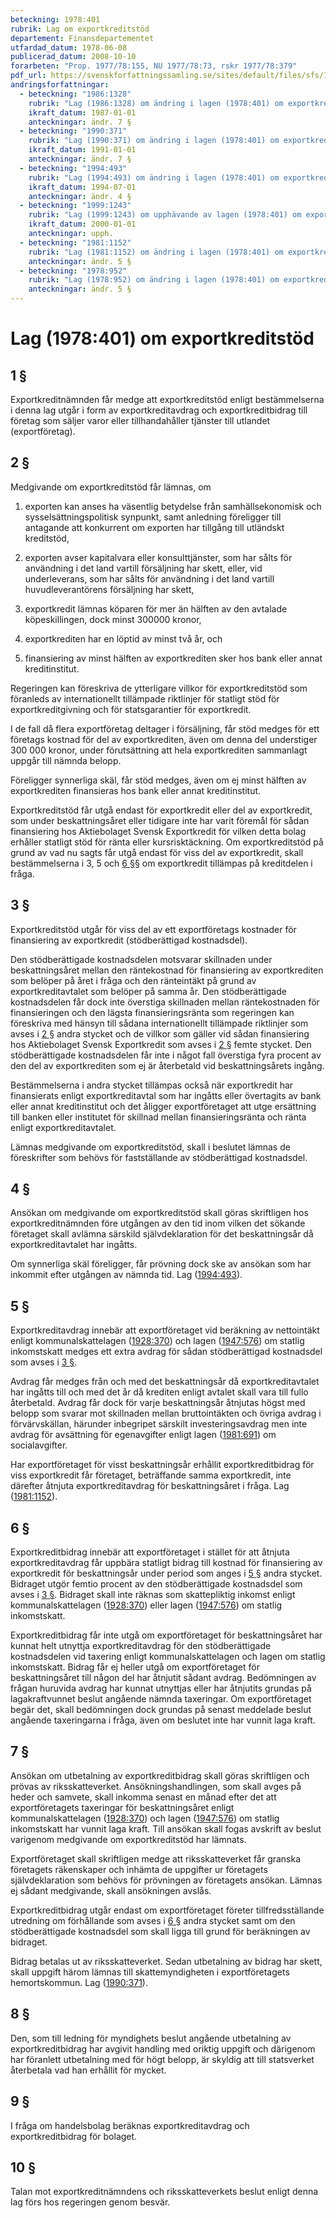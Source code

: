 ```yaml
---
beteckning: 1978:401
rubrik: Lag om exportkreditstöd
departement: Finansdepartementet
utfardad_datum: 1978-06-08
publicerad_datum: 2008-10-10
forarbeten: "Prop. 1977/78:155, NU 1977/78:73, rskr 1977/78:379"
pdf_url: https://svenskforfattningssamling.se/sites/default/files/sfs/1978-06/SFS1978-401.pdf
andringsforfattningar:
  - beteckning: "1986:1328"
    rubrik: "Lag (1986:1328) om ändring i lagen (1978:401) om exportkreditstöd"
    ikraft_datum: 1987-01-01
    anteckningar: ändr. 7 §
  - beteckning: "1990:371"
    rubrik: "Lag (1990:371) om ändring i lagen (1978:401) om exportkreditstöd"
    ikraft_datum: 1991-01-01
    anteckningar: ändr. 7 §
  - beteckning: "1994:493"
    rubrik: "Lag (1994:493) om ändring i lagen (1978:401) om exportkreditstöd"
    ikraft_datum: 1994-07-01
    anteckningar: ändr. 4 §
  - beteckning: "1999:1243"
    rubrik: "Lag (1999:1243) om upphävande av lagen (1978:401) om exportkreditstöd"
    ikraft_datum: 2000-01-01
    anteckningar: upph.
  - beteckning: "1981:1152"
    rubrik: "Lag (1981:1152) om ändring i lagen (1978:401) om exportkreditstöd"
    anteckningar: ändr. 5 §
  - beteckning: "1978:952"
    rubrik: "Lag (1978:952) om ändring i lagen (1978:401) om exportkreditstöd"
    anteckningar: ändr. 5 §
---
```


# Lag (1978:401) om exportkreditstöd

## 1 §

Exportkreditnämnden får medge att exportkreditstöd enligt bestämmelserna i denna lag utgår i form av exportkreditavdrag och exportkreditbidrag till företag som säljer varor eller tillhandahåller tjänster till utlandet (exportföretag).

## 2 §

Medgivande om exportkreditstöd får lämnas, om

1. exporten kan anses ha väsentlig betydelse från samhällsekonomisk och sysselsättningspolitisk synpunkt, samt anledning föreligger till antagande att konkurrent om exporten har tillgång till utländskt kreditstöd,

2. exporten avser kapitalvara eller konsulttjänster, som har sålts för användning i det land vartill försäljning har skett, eller, vid underleverans, som har sålts för användning i det land vartill huvudleverantörens försäljning har skett,

3. exportkredit lämnas köparen för mer än hälften av den avtalade köpeskillingen, dock minst 300000 kronor,

4. exportkrediten har en löptid av minst två år, och

5. finansiering av minst hälften av exportkrediten sker hos bank eller annat kreditinstitut.

Regeringen kan föreskriva de ytterligare villkor för exportkreditstöd som föranleds av internationellt tillämpade riktlinjer för statligt stöd för exportkreditgivning och för statsgarantier för exportkredit.

I de fall då flera exportföretag deltager i försäljning, får stöd medges för ett företags kostnad för del av exportkrediten, även om denna del understiger 300 000 kronor, under förutsättning att hela exportkrediten sammanlagt uppgår till nämnda belopp.

Föreligger synnerliga skäl, får stöd medges, även om ej minst hälften av exportkrediten finansieras hos bank eller annat kreditinstitut.

Exportkreditstöd får utgå endast för exportkredit eller del av exportkredit, som under beskattningsåret eller tidigare inte har varit föremål för sådan finansiering hos Aktiebolaget Svensk Exportkredit för vilken detta bolag erhåller statligt stöd för ränta eller kursrisktäckning. Om exportkreditstöd på grund av vad nu sagts får utgå endast för viss del av exportkredit, skall bestämmelserna i 3, 5 och [6 §](#6)§ om exportkredit tillämpas på kreditdelen i fråga.

## 3 §

Exportkreditstöd utgår för viss del av ett exportföretags kostnader för finansiering av exportkredit (stödberättigad kostnadsdel).

Den stödberättigade kostnadsdelen motsvarar skillnaden under beskattningsåret mellan den räntekostnad för finansiering av exportkrediten som belöper på året i fråga och den ränteintäkt på grund av exportkreditavtalet som belöper på samma år. Den stödberättigade kostnadsdelen får dock inte överstiga skillnaden mellan räntekostnaden för finansieringen och den lägsta finansieringsränta som regeringen kan föreskriva med hänsyn till sådana internationellt tillämpade riktlinjer som avses i [2 §](#2) andra stycket och de villkor som gäller vid sådan finansiering hos Aktiebolaget Svensk Exportkredit som avses i [2 §](#2) femte stycket. Den stödberättigade kostnadsdelen får inte i något fall överstiga fyra procent av den del av exportkrediten som ej är återbetald vid beskattningsårets ingång.

Bestämmelserna i andra stycket tillämpas också när exportkredit har finansierats enligt exportkreditavtal som har ingåtts eller övertagits av bank eller annat kreditinstitut och det åligger exportföretaget att utge ersättning till banken eller institutet för skillnad mellan finansieringsränta och ränta enligt exportkreditavtalet.

Lämnas medgivande om exportkreditstöd, skall i beslutet lämnas de föreskrifter som behövs för fastställande av stödberättigad kostnadsdel.

## 4 §

Ansökan om medgivande om exportkreditstöd skall göras skriftligen hos exportkreditnämnden före utgången av den tid inom vilken det sökande företaget skall avlämna särskild självdeklaration för det beskattningsår då exportkreditavtalet har ingåtts.

Om synnerliga skäl föreligger, får prövning dock ske av ansökan som har inkommit efter utgången av nämnda tid. Lag ([1994:493](https://selex.se/eli/sfs/1994/493)).

## 5 §

Exportkreditavdrag innebär att exportföretaget vid beräkning av nettointäkt enligt kommunalskattelagen ([1928:370](https://selex.se/eli/sfs/1928/370)) och lagen ([1947:576](https://selex.se/eli/sfs/1947/576)) om statlig inkomstskatt medges ett extra avdrag för sådan stödberättigad kostnadsdel som avses i [3 §](#3).

Avdrag får medges från och med det beskattningsår då exportkreditavtalet har ingåtts till och med det år då krediten enligt avtalet skall vara till fullo återbetald. Avdrag får dock för varje beskattningsår åtnjutas högst med belopp som svarar mot skillnaden mellan bruttointäkten och övriga avdrag i förvärvskällan, härunder inbegripet särskilt investeringsavdrag men inte avdrag för avsättning för egenavgifter enligt lagen ([1981:691](https://selex.se/eli/sfs/1981/691)) om socialavgifter.

Har exportföretaget för visst beskattningsår erhållit exportkreditbidrag för viss exportkredit får företaget, beträffande samma exportkredit, inte därefter åtnjuta exportkreditavdrag för beskattningsåret i fråga. Lag ([1981:1152](https://selex.se/eli/sfs/1981/1152)).

## 6 §

Exportkreditbidrag innebär att exportföretaget i stället för att åtnjuta exportkreditavdrag får uppbära statligt bidrag till kostnad för finansiering av exportkredit för beskattningsår under period som anges i [5 §](#5) andra stycket. Bidraget utgör femtio procent av den stödberättigade kostnadsdel som avses i [3 §](#3). Bidraget skall inte räknas som skattepliktig inkomst enligt kommunalskattelagen ([1928:370](https://selex.se/eli/sfs/1928/370)) eller lagen ([1947:576](https://selex.se/eli/sfs/1947/576)) om statlig inkomstskatt.

Exportkreditbidrag får inte utgå om exportföretaget för beskattningsåret har kunnat helt utnyttja exportkreditavdrag för den stödberättigade kostnadsdelen vid taxering enligt kommunalskattelagen och lagen om statlig inkomstskatt. Bidrag får ej heller utgå om exportföretaget för beskattningsåret till någon del har åtnjutit sådant avdrag. Bedömningen av frågan huruvida avdrag har kunnat utnyttjas eller har åtnjutits grundas på lagakraftvunnet beslut angående nämnda taxeringar. Om exportföretaget begär det, skall bedömningen dock grundas på senast meddelade beslut angående taxeringarna i fråga, även om beslutet inte har vunnit laga kraft.

## 7 §

Ansökan om utbetalning av exportkreditbidrag skall göras skriftligen och prövas av riksskatteverket. Ansökningshandlingen, som skall avges på heder och samvete, skall inkomma senast en månad efter det att exportföretagets taxeringar för beskattningsåret enligt kommunalskattelagen ([1928:370](https://selex.se/eli/sfs/1928/370)) och lagen ([1947:576](https://selex.se/eli/sfs/1947/576)) om statlig inkomstskatt har vunnit laga kraft. Till ansökan skall fogas avskrift av beslut varigenom medgivande om exportkreditstöd har lämnats.

Exportföretaget skall skriftligen medge att riksskatteverket får granska företagets räkenskaper och inhämta de uppgifter ur företagets självdeklaration som behövs för prövningen av företagets ansökan. Lämnas ej sådant medgivande, skall ansökningen avslås.

Exportkreditbidrag utgår endast om exportföretaget företer tillfredsställande utredning om förhållande som avses i [6 §](#6) andra stycket samt om den stödberättigade kostnadsdel som skall ligga till grund för beräkningen av bidraget.

Bidrag betalas ut av riksskatteverket. Sedan utbetalning av bidrag har skett, skall uppgift härom lämnas till skattemyndigheten i exportföretagets hemortskommun. Lag ([1990:371](https://selex.se/eli/sfs/1990/371)).

## 8 §

Den, som till ledning för myndighets beslut angående utbetalning av exportkreditbidrag har avgivit handling med oriktig uppgift och därigenom har föranlett utbetalning med för högt belopp, är skyldig att till statsverket återbetala vad han erhållit för mycket.

## 9 §

I fråga om handelsbolag beräknas exportkreditavdrag och exportkreditbidrag för bolaget.

## 10 §

Talan mot exportkreditnämndens och riksskatteverkets beslut enligt denna lag förs hos regeringen genom besvär.